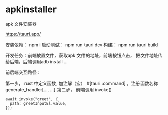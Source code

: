 # apkinstaller

apk 文件安装器

https://tauri.app/

安装依赖： npm i
启动测试： npm run tauri dev
构建： npm run tauri build


开发任务：前端放置文件，获取apk 文件的地址，前端按钮点击， 把文件地址传给后端，后端调用adb install ...

前后端交互路径：

第一步， rust 中定义函数, 加注解（宏）  #[tauri::command] ，注册函数名称 generate_handler[..., ...]
第二步， 前端调用 invoke()

    await invoke("greet", {
      path: greetInputEl.value,
    });
